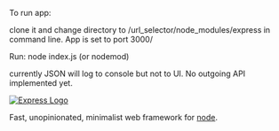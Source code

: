 To run app:

clone it and change directory to /url_selector/node_modules/express in command line. App is set to port 3000/

Run: node index.js (or nodemod)

currently JSON will log to console but not to UI. No outgoing API implemented yet.







[![Express Logo](https://i.cloudup.com/zfY6lL7eFa-3000x3000.png)](http://expressjs.com/)

  Fast, unopinionated, minimalist web framework for [node](http://nodejs.org).

  

